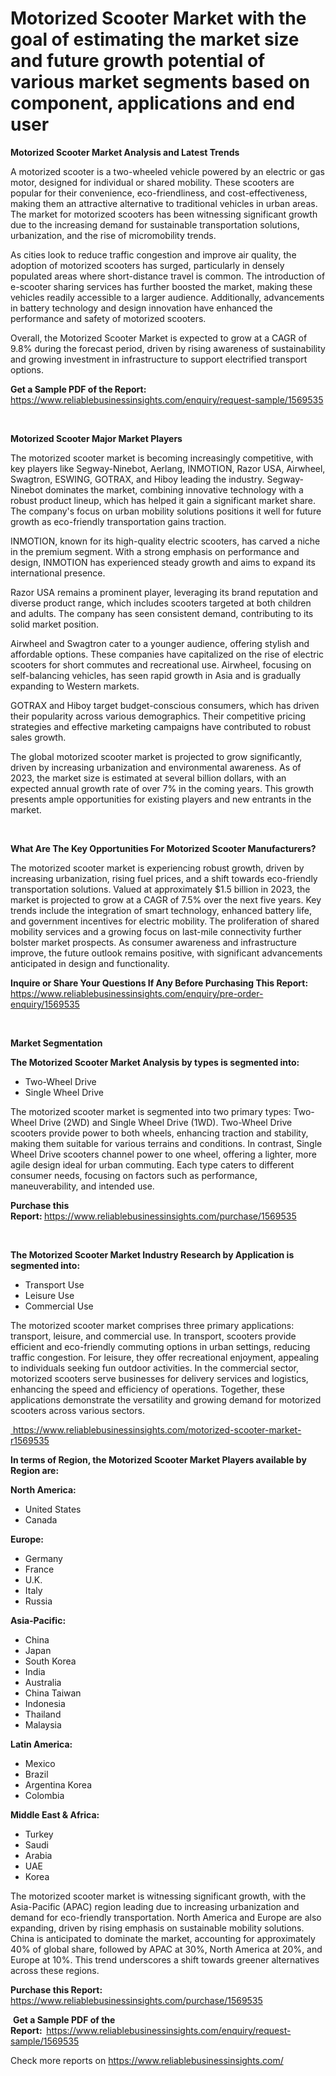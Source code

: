 <p><h1>Motorized Scooter Market with the goal of estimating the market size and future growth potential of various market segments based on component, applications and end user</h1></p><p><strong>Motorized Scooter Market Analysis and Latest Trends</strong></p>
<p><p>A motorized scooter is a two-wheeled vehicle powered by an electric or gas motor, designed for individual or shared mobility. These scooters are popular for their convenience, eco-friendliness, and cost-effectiveness, making them an attractive alternative to traditional vehicles in urban areas. The market for motorized scooters has been witnessing significant growth due to the increasing demand for sustainable transportation solutions, urbanization, and the rise of micromobility trends. </p><p>As cities look to reduce traffic congestion and improve air quality, the adoption of motorized scooters has surged, particularly in densely populated areas where short-distance travel is common. The introduction of e-scooter sharing services has further boosted the market, making these vehicles readily accessible to a larger audience. Additionally, advancements in battery technology and design innovation have enhanced the performance and safety of motorized scooters.</p><p>Overall, the Motorized Scooter Market is expected to grow at a CAGR of 9.8% during the forecast period, driven by rising awareness of sustainability and growing investment in infrastructure to support electrified transport options.</p></p>
<p><strong>Get a Sample PDF of the Report:&nbsp;</strong> <a href="https://www.reliablebusinessinsights.com/enquiry/request-sample/1569535?utm_campaign=100&utm_medium=2&utm_source=Github&utm_content=ia&utm_term=29122024&utm_id=motorized-scooter">https://www.reliablebusinessinsights.com/enquiry/request-sample/1569535</a></p>
<p>&nbsp;</p>
<p><strong>Motorized Scooter Major Market Players</strong></p>
<p><p>The motorized scooter market is becoming increasingly competitive, with key players like Segway-Ninebot, Aerlang, INMOTION, Razor USA, Airwheel, Swagtron, ESWING, GOTRAX, and Hiboy leading the industry. Segway-Ninebot dominates the market, combining innovative technology with a robust product lineup, which has helped it gain a significant market share. The company's focus on urban mobility solutions positions it well for future growth as eco-friendly transportation gains traction.</p><p>INMOTION, known for its high-quality electric scooters, has carved a niche in the premium segment. With a strong emphasis on performance and design, INMOTION has experienced steady growth and aims to expand its international presence.</p><p>Razor USA remains a prominent player, leveraging its brand reputation and diverse product range, which includes scooters targeted at both children and adults. The company has seen consistent demand, contributing to its solid market position.</p><p>Airwheel and Swagtron cater to a younger audience, offering stylish and affordable options. These companies have capitalized on the rise of electric scooters for short commutes and recreational use. Airwheel, focusing on self-balancing vehicles, has seen rapid growth in Asia and is gradually expanding to Western markets.</p><p>GOTRAX and Hiboy target budget-conscious consumers, which has driven their popularity across various demographics. Their competitive pricing strategies and effective marketing campaigns have contributed to robust sales growth.</p><p>The global motorized scooter market is projected to grow significantly, driven by increasing urbanization and environmental awareness. As of 2023, the market size is estimated at several billion dollars, with an expected annual growth rate of over 7% in the coming years. This growth presents ample opportunities for existing players and new entrants in the market.</p></p>
<p>&nbsp;</p>
<p><strong>What Are The Key Opportunities For Motorized Scooter Manufacturers?</strong></p>
<p><p>The motorized scooter market is experiencing robust growth, driven by increasing urbanization, rising fuel prices, and a shift towards eco-friendly transportation solutions. Valued at approximately $1.5 billion in 2023, the market is projected to grow at a CAGR of 7.5% over the next five years. Key trends include the integration of smart technology, enhanced battery life, and government incentives for electric mobility. The proliferation of shared mobility services and a growing focus on last-mile connectivity further bolster market prospects. As consumer awareness and infrastructure improve, the future outlook remains positive, with significant advancements anticipated in design and functionality.</p></p>
<p><strong>Inquire or Share Your Questions If Any Before Purchasing This Report:</strong> <a href="https://www.reliablebusinessinsights.com/enquiry/pre-order-enquiry/1569535?utm_campaign=100&utm_medium=2&utm_source=Github&utm_content=ia&utm_term=29122024&utm_id=motorized-scooter">https://www.reliablebusinessinsights.com/enquiry/pre-order-enquiry/1569535</a></p>
<p>&nbsp;</p>
<p><strong>Market Segmentation</strong></p>
<p><strong>The Motorized Scooter Market Analysis by types is segmented into:</strong></p>
<p><ul><li>Two-Wheel Drive</li><li>Single Wheel Drive</li></ul></p>
<p><p>The motorized scooter market is segmented into two primary types: Two-Wheel Drive (2WD) and Single Wheel Drive (1WD). Two-Wheel Drive scooters provide power to both wheels, enhancing traction and stability, making them suitable for various terrains and conditions. In contrast, Single Wheel Drive scooters channel power to one wheel, offering a lighter, more agile design ideal for urban commuting. Each type caters to different consumer needs, focusing on factors such as performance, maneuverability, and intended use.</p></p>
<p><strong>Purchase this Report:&nbsp;</strong><a href="https://www.reliablebusinessinsights.com/purchase/1569535?utm_campaign=100&utm_medium=2&utm_source=Github&utm_content=ia&utm_term=29122024&utm_id=motorized-scooter">https://www.reliablebusinessinsights.com/purchase/1569535</a></p>
<p>&nbsp;</p>
<p><strong>The Motorized Scooter Market Industry Research by Application is segmented into:</strong></p>
<p><ul><li>Transport Use</li><li>Leisure Use</li><li>Commercial Use</li></ul></p>
<p><p>The motorized scooter market comprises three primary applications: transport, leisure, and commercial use. In transport, scooters provide efficient and eco-friendly commuting options in urban settings, reducing traffic congestion. For leisure, they offer recreational enjoyment, appealing to individuals seeking fun outdoor activities. In the commercial sector, motorized scooters serve businesses for delivery services and logistics, enhancing the speed and efficiency of operations. Together, these applications demonstrate the versatility and growing demand for motorized scooters across various sectors.</p></p>
<p><a href="https://www.reliablebusinessinsights.com/motorized-scooter-market-r1569535?utm_campaign=100&utm_medium=2&utm_source=Github&utm_content=ia&utm_term=29122024&utm_id=motorized-scooter">&nbsp;https://www.reliablebusinessinsights.com/motorized-scooter-market-r1569535</a></p>
<p><strong>In terms of Region, the Motorized Scooter Market Players available by Region are:</strong></p>
<p>
    <p> <strong> North America: </strong>
        <ul>
            <li>United States</li>
            <li>Canada</li>
        </ul>
        </p> 
    <p> <strong> Europe: </strong>
        <ul>
            <li>Germany</li>
            <li>France</li>
            <li>U.K.</li>
            <li>Italy</li>
            <li>Russia</li>
        </ul>
        </p> 
    <p> <strong> Asia-Pacific: </strong>
        <ul>
            <li>China</li>
            <li>Japan</li>
            <li>South Korea</li>
            <li>India</li>
            <li>Australia</li>
            <li>China Taiwan</li>
            <li>Indonesia</li>
            <li>Thailand</li>
            <li>Malaysia</li>
        </ul>
        </p> 
    <p> <strong> Latin America: </strong>
        <ul>
            <li>Mexico</li>
            <li>Brazil</li>
            <li>Argentina Korea</li>
            <li>Colombia</li>
        </ul>
        </p> 
    <p> <strong> Middle East & Africa: </strong>
        <ul>
            <li>Turkey</li>
            <li>Saudi</li>
            <li>Arabia</li>
            <li>UAE</li>
            <li>Korea</li>
        </ul>
    </p>
    </p>
<p><p>The motorized scooter market is witnessing significant growth, with the Asia-Pacific (APAC) region leading due to increasing urbanization and demand for eco-friendly transportation. North America and Europe are also expanding, driven by rising emphasis on sustainable mobility solutions. China is anticipated to dominate the market, accounting for approximately 40% of global share, followed by APAC at 30%, North America at 20%, and Europe at 10%. This trend underscores a shift towards greener alternatives across these regions.</p></p>
<p><strong>Purchase this Report: </strong><a href="https://www.reliablebusinessinsights.com/purchase/1569535?utm_campaign=100&utm_medium=2&utm_source=Github&utm_content=ia&utm_term=29122024&utm_id=motorized-scooter">https://www.reliablebusinessinsights.com/purchase/1569535</a></p>
<p>&nbsp;<strong>Get a Sample PDF of the Report:&nbsp;&nbsp;</strong><a href="https://www.reliablebusinessinsights.com/enquiry/request-sample/1569535?utm_campaign=100&utm_medium=2&utm_source=Github&utm_content=ia&utm_term=29122024&utm_id=motorized-scooter">https://www.reliablebusinessinsights.com/enquiry/request-sample/1569535</a></p>
<p><strong></strong></p>
<p>Check more reports on <a href="https://www.reliablebusinessinsights.com/?utm_campaign=100&utm_medium=2&utm_source=Github&utm_content=ia&utm_term=29122024&utm_id=motorized-scooter">https://www.reliablebusinessinsights.com/</a></p>